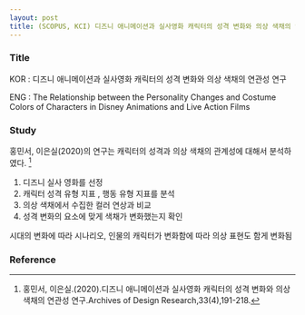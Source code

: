 ```yaml
---
layout: post
title: (SCOPUS, KCI) 디즈니 애니메이션과 실사영화 캐릭터의 성격 변화와 의상 색채의 연관성 연구
---
```


### Title
KOR : 디즈니 애니메이션과 실사영화 캐릭터의 성격 변화와 의상 색채의 연관성 연구

ENG : The Relationship between the Personality Changes and Costume Colors of Characters in Disney Animations and Live Action Films


### Study
홍민서, 이은실(2020)의 연구는 캐릭터의 성격과 의상 색채의 관계성에 대해서 분석하였다. [^1]
1. 디즈니 실사 영화를 선정
2. 캐릭터 성격 유형 지표 , 행동 유형 지표를 분석
3. 의상 색채에서 수집한 컬러 연상과 비교
4. 성격 변화의 요소에 맞게 색채가 변화했는지 확인 

시대의 변화에 따라 시나리오, 인물의 캐릭터가 변화함에 따라 의상 표현도 함게 변화됨

### Reference
[^1]: 홍민서, 이은실.(2020).디즈니 애니메이션과 실사영화 캐릭터의 성격 변화와 의상 색채의 연관성 연구.Archives of Design Research,33(4),191-218.